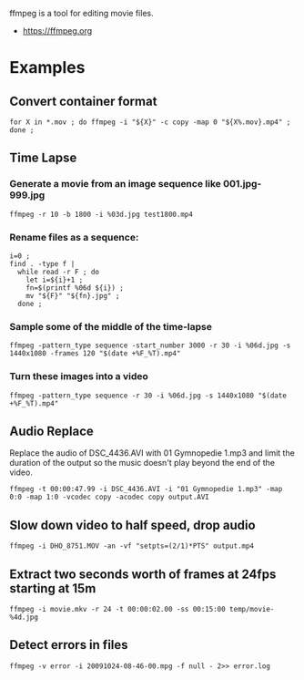 ffmpeg is a tool for editing movie files.

- <https://ffmpeg.org>

# Examples

## Convert container format

```
for X in *.mov ; do ffmpeg -i "${X}" -c copy -map 0 "${X%.mov}.mp4" ; done ;
```

## Time Lapse

### Generate a movie from an image sequence like 001.jpg-999.jpg

`ffmpeg -r 10 -b 1800 -i %03d.jpg test1800.mp4`

### Rename files as a sequence:

```
i=0 ;
find . -type f |
  while read -r F ; do
    let i=${i}+1 ;
    fn=$(printf %06d ${i}) ;
    mv "${F}" "${fn}.jpg" ;
  done ;
```

### Sample some of the middle of the time-lapse

`ffmpeg -pattern_type sequence -start_number 3000 -r 30 -i %06d.jpg -s 1440x1080 -frames 120 "$(date +%F_%T).mp4"`

### Turn these images into a video

`ffmpeg -pattern_type sequence -r 30 -i %06d.jpg -s 1440x1080 "$(date +%F_%T).mp4"`

## Audio Replace

Replace the audio of DSC_4436.AVI with 01 Gymnopedie 1.mp3 and limit the duration of the output so the music doesn't play beyond the end of the video.

`ffmpeg -t 00:00:47.99 -i DSC_4436.AVI -i "01 Gymnopedie 1.mp3" -map 0:0 -map 1:0 -vcodec copy -acodec copy output.AVI`

## Slow down video to half speed, drop audio

`ffmpeg -i DHO_8751.MOV -an -vf "setpts=(2/1)*PTS" output.mp4`

## Extract two seconds worth of frames at 24fps starting at 15m

`ffmpeg -i movie.mkv -r 24 -t 00:00:02.00 -ss 00:15:00 temp/movie-%4d.jpg`

## Detect errors in files

`ffmpeg -v error -i 20091024-08-46-00.mpg -f null - 2>> error.log`
